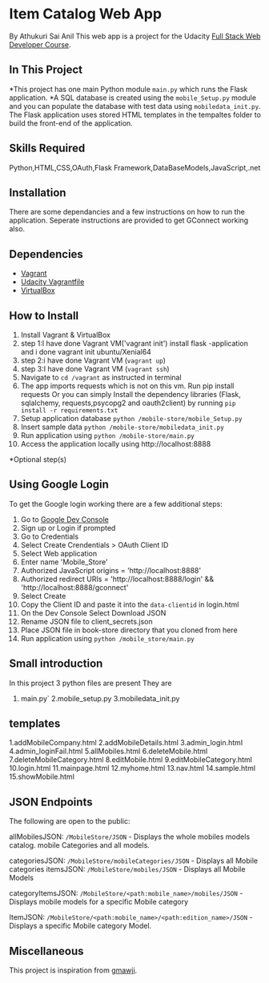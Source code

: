 # Item Catalog Web App
By Athukuri Sai Anil
This web app is a project for the Udacity [Full Stack Web Developer Course](https://www.udacity.com/course/full-stack-web-developer-nanodegree--nd004).

## In This Project
*This project has one main Python module `main.py` which runs the Flask application.
*A SQL database is created using the `mobile_Setup.py` module and you can populate the database with test data using `mobiledata_init.py`.
The Flask application uses stored HTML templates in the tempaltes folder to build the front-end of the application.

## Skills Required
Python,HTML,CSS,OAuth,Flask Framework,DataBaseModels,JavaScript,.net 


## Installation
There are some dependancies and a few instructions on how to run the application.
Seperate instructions are provided to get GConnect working also.

## Dependencies
- [Vagrant](https://www.vagrantup.com/)
- [Udacity Vagrantfile](https://github.com/udacity/fullstack-nanodegree-vm)
- [VirtualBox](https://www.virtualbox.org/wiki/Downloads)



## How to Install
1. Install Vagrant & VirtualBox 
2. step 1:I have done Vagrant VM('vagrant init')
  install flask -application and i done  vagrant init ubuntu/Xenial64
3. step 2:i have done  Vagrant VM (`vagrant up`)
4. step 3:I have done Vagrant VM (`vagrant ssh`)
5. Navigate to `cd /vagrant` as instructed in terminal
6. The app imports requests which is not on this vm. Run pip install requests
Or you can simply Install the dependency libraries (Flask, sqlalchemy, requests,psycopg2 and oauth2client) by running 
`pip install -r requirements.txt`
7. Setup application database `python /mobile-store/mobile_Setup.py`
8. Insert sample data `python /mobile-store/mobiledata_init.py`
9. Run application using `python /mobile-store/main.py`
10. Access the application locally using http://localhost:8888

*Optional step(s)

## Using Google Login
To get the Google login working there are a few additional steps:

1. Go to [Google Dev Console](https://console.developers.google.com)
2. Sign up or Login if prompted
3. Go to Credentials
4. Select Create Crendentials > OAuth Client ID
5. Select Web application
6. Enter name 'Mobile_Store'
7. Authorized JavaScript origins = 'http://localhost:8888'
8. Authorized redirect URIs = 'http://localhost:8888/login' && 'http://localhost:8888/gconnect'
9. Select Create
10. Copy the Client ID and paste it into the `data-clientid` in login.html
11. On the Dev Console Select Download JSON
12. Rename JSON file to client_secrets.json
13. Place JSON file in book-store directory that you cloned from here
14. Run application using `python /mobile_store/main.py`


##  Small  introduction
In this project 3 python files are present
They are 
1. main.py`
2.mobile_setup.py
3.mobiledata_init.py


## templates
1.addMobileCompany.html
2.addMobileDetails.html
3.admin_login.html
4.admin_loginFail.html
5.allMobiles.html
6.deleteMobile.html
7.deleteMobileCategory.html
8.editMobile.html
9.editMobileCategory.html
10.login.html
11.mainpage.html
12.myhome.html
13.nav.html
14.sample.html
15.showMobile.html

## JSON Endpoints
The following are open to the public:

allMobilesJSON: `/MobileStore/JSON`
    - Displays the whole mobiles models catalog. mobile Categories and all models.

categoriesJSON: `/MobileStore/mobileCategories/JSON`
    - Displays all Mobile categories
itemsJSON: `/MobileStore/mobiles/JSON`
	- Displays all Mobile Models

categoryItemsJSON: `/MobileStore/<path:mobile_name>/mobiles/JSON`
    - Displays mobile models for a specific Mobile category

ItemJSON: `/MobileStore/<path:mobile_name>/<path:edition_name>/JSON`
    - Displays a specific Mobile category Model.

## Miscellaneous

This project is inspiration from [gmawji](https://github.com/gmawji/item-catalog).
